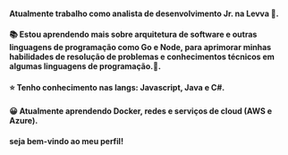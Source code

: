 #### Atualmente trabalho como analista de desenvolvimento Jr. na Levva :yellow_heart:.

#### :books: Estou aprendendo mais sobre arquitetura de software e outras linguagens de programação como Go e Node, para aprimorar minhas habilidades de resolução de problemas e conhecimentos técnicos em algumas linguagens de programação.:rocket:.

#### :star: Tenho conhecimento nas langs: Javascript, Java e C#. 

#### :grinning: Atualmente aprendendo Docker, redes e serviços de cloud (AWS e Azure).

#### seja bem-vindo ao meu perfil!
